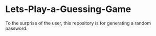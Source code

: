 # Lets-Play-a-Guessing-Game
To the surprise of the user, this repository is for generating a random password.
